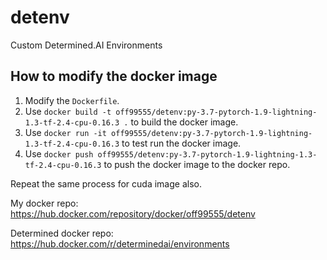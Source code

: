 # detenv

Custom Determined.AI Environments

## How to modify the docker image

1. Modify the `Dockerfile`.
2. Use `docker build -t off99555/detenv:py-3.7-pytorch-1.9-lightning-1.3-tf-2.4-cpu-0.16.3 .` to build the docker image.
3. Use `docker run -it off99555/detenv:py-3.7-pytorch-1.9-lightning-1.3-tf-2.4-cpu-0.16.3` to test run the docker image.
4. Use `docker push off99555/detenv:py-3.7-pytorch-1.9-lightning-1.3-tf-2.4-cpu-0.16.3` to push the docker image to the docker repo.

Repeat the same process for cuda image also.

My docker repo:
https://hub.docker.com/repository/docker/off99555/detenv

Determined docker repo:
https://hub.docker.com/r/determinedai/environments